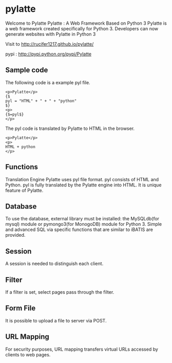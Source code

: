 pylatte
=======

Welcome to Pylatte
Pylatte : A Web Framework Based on Python 3 Pylatte is a web framework created specifically for Python 3. Developers can now generate websites with Pylatte in Python 3

Visit to http://rucifer1217.github.io/pylatte/

pypi : http://pypi.python.org/pypi/Pylatte

Sample code
-----------
The following code is a example pyl file.
```
<p>Pylatte</p>
{$
pyl = "HTML" + " + " + "python"
$}
<p>
{$=pyl$}
</p>
```
The pyl code is translated by Pylatte to HTML in the browser.
```
<p>Pylatte</p>
<p>
HTML + python
</p>
```
Functions
---------
Translation Engine Pylatte uses pyl file format. pyl consists of HTML and Python. pyl is fully translated by the Pylatte engine into HTML. It is unique feature of Pylatte.

Database
--------
To use the database, external library must be installed: the MySQLdb(for mysql) module or pymongo3(for MonogoDB) module for Python 3.
Simple and advanced SQL via specific functions that are similar to iBATIS are provided.

Session
-------
A session is needed to distinguish each client.

Filter
------
If a filter is set, select pages pass through the filter.

Form File
---------
It is possible to upload a file to server via POST.

URL Mapping
-----------
For security purposes, URL mapping transfers virtual URLs accessed by clients to web pages.

